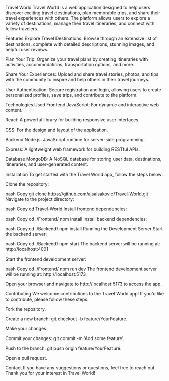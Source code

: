 Travel World
Travel World is a web application designed to help users discover exciting travel destinations, plan memorable trips, and share their travel experiences with others. The platform allows users to explore a variety of destinations, manage their travel itineraries, and connect with fellow travelers.

Features
Explore Travel Destinations: Browse through an extensive list of destinations, complete with detailed descriptions, stunning images, and helpful user reviews.

Plan Your Trip: Organize your travel plans by creating itineraries with activities, accommodations, transportation options, and more.

Share Your Experiences: Upload and share travel stories, photos, and tips with the community to inspire and help others in their travel journeys.

User Authentication: Secure registration and login, allowing users to create personalized profiles, save trips, and contribute to the platform.

Technologies Used
Frontend
JavaScript: For dynamic and interactive web content.

React: A powerful library for building responsive user interfaces.

CSS: For the design and layout of the application.

Backend
Node.js: JavaScript runtime for server-side programming.

Express: A lightweight web framework for building RESTful APIs.

Database
MongoDB: A NoSQL database for storing user data, destinations, itineraries, and user-generated content.

Installation
To get started with the Travel World app, follow the steps below:

Clone the repository:

bash
Copy
git clone https://github.com/ajsaisakovic/Travel-World.git
Navigate to the project directory:

bash
Copy
cd Travel-World
Install frontend dependencies:

bash
Copy
cd ./Frontend/
npm install
Install backend dependencies:

bash
Copy
cd ./Backend/
npm install
Running the Development Server
Start the backend server:

bash
Copy
cd ./Backend/
npm start
The backend server will be running at: http://localhost:4001

Start the frontend development server:

bash
Copy
cd ./Frontend/
npm run dev
The frontend development server will be running at: http://localhost:5173

Open your browser and navigate to http://localhost:5173 to access the app.

Contributing
We welcome contributions to the Travel World app! If you'd like to contribute, please follow these steps:

Fork the repository.

Create a new branch: git checkout -b feature/YourFeature.

Make your changes.

Commit your changes: git commit -m 'Add some feature'.

Push to the branch: git push origin feature/YourFeature.

Open a pull request.

Contact
If you have any suggestions or questions, feel free to reach out. Thank you for your interest in Travel World!

